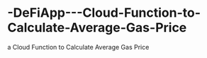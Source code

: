 # -DeFiApp---Cloud-Function-to-Calculate-Average-Gas-Price
 a Cloud Function to Calculate Average Gas Price
